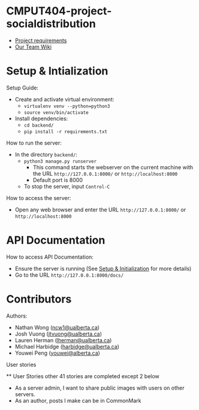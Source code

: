 CMPUT404-project-socialdistribution
===================================

- [Project requirements](https://github.com/uofa-cmput404/project-socialdistribution/blob/master/project.org) 
- [Our Team Wiki](https://github.com/uofa-cmput404/404f23project-beeg-yoshi/wiki)

Setup & Intialization
=====================

Setup Guide:

* Create and activate virtual environment:
  * ```virtualenv venv --python=python3```
  * ```source venv/bin/activate```
* Install dependencies:
  * ```cd backend/```
  * ```pip install -r requirements.txt```


How to run the server:

* In the directory ```backend/```:
  * ```python3 manage.py runserver```
    * This command starts the webserver on the current machine with the URL ```http://127.0.0.1:8000/``` or ```http://localhost:8000```
    * Default port is 8000
  * To stop the server, input ```Control-C```


How to access the server:

* Open any web browser and enter the URL ```http://127.0.0.1:8000/``` or ```http://localhost:8000```

API Documentation
=================

How to access API Documentation:

* Ensure the server is running (See [Setup & Initialization](https://github.com/uofa-cmput404/404f23project-beeg-yoshi/blob/Documentation/README.md#setup--intialization) for more details)
* Go to the URL ```http://127.0.0.1:8000/docs/```

Contributors
============

Authors:
    
* Nathan Wong (ncw1@ualberta.ca)
* Josh Vuong (jtvuong@ualberta.ca)
* Lauren Herman (lherman@ualberta.ca)
* Michael Harbidge (harbidge@ualberta.ca)
* Youwei Peng (youwei@alberta.ca)

User stories

** User Stories
  other 41 stories are completed except 2 below
   - As a server admin, I want to share public images with users
     on other servers.
   - As an author, posts I make can be in CommonMark